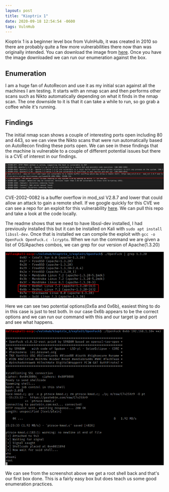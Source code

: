 ```yaml
---
layout: post
title: "Kioptrix 1"
date: 2020-09-18 12:54:54 -0600
tags: VulnHub
---
```


Kioptrix 1 is a beginner level box from VulnHulb, it was created in 2010 so there are probably quite a few more vulnerabilities there now than was originally intended. You can download the image from [here](https://www.vulnhub.com/entry/kioptrix-level-1-1,22/). Once you have the image downloaded we can run our enumeration against the box.

## Enumeration

I am a huge fan of AutoRecon and use it as my initial scan against all the machines I am testing. It starts with an nmap scan and then performs other scans such as Nikto automatically depending on what it finds in the nmap scan. The one downside to it is that it can take a while to run, so go grab a coffee while it's running.

## Findings

The initial nmap scan shows a couple of interesting ports open including 80 and 443, so we can view the Nikto scans that were run automatically based on AutoRecon finding these ports open. We can see in these findings that the machine is vulnerable to a couple of different potential issues but there is a CVE of interest in our findings.

![cve.png](/assets/images/980c5cec7fed4a24a14cbaf66fe1ea3a.png)

CVE-2002-0082 is a buffer overflow in mod_ssl V2.8.7 and lower that could allow an attack to gain a remote shell. If we google quickly for this CVE we can see a repo for an exploit for this vulnerability [here](https://github.com/exploit-inters/OpenFuck). We can pull this repo and take a look at the code locally.

The readme shows that we need to have libssl-dev installed, I had previously installed this but it can be installed on Kali with `sudo apt install libssl-dev`. Once that is installed we can compile the exploit with `gcc -o OpenFuck OpenFuck.c -lcrypto`. When we run the command we are given a list of OS/Apaches combos, we can grep for our version of Apache(1.3.20)

![version.png](/assets/images//40676f896fc9480c8d2d0920d6b86198.png)

Here we can see two potential options(0x6a and 0x6b), easiest thing to do in this case is just to test both. In our case 0x6b appears to be the correct options and we can run our command with this and our target ip and port and see what happens.

![root.png](/assets/images/078fb43aae374712a9922540c7a7fff8.png)

We can see from the screenshot above we get a root shell back and that's our first box done. This is a fairly easy box but does teach us some good enumeration practices.
